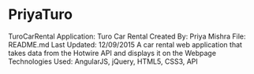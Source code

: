 # PriyaTuro
TuroCarRental  Application: Turo Car Rental Created By: Priya Mishra File: README.md Last Updated: 12/09/2015  A car rental web application that takes data from the Hotwire API and displays it on the Webpage Technologies Used: AngularJS, jQuery, HTML5, CSS3, API

